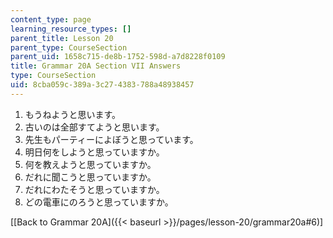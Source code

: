 ```yaml
---
content_type: page
learning_resource_types: []
parent_title: Lesson 20
parent_type: CourseSection
parent_uid: 1658c715-de8b-1752-598d-a7d8228f0109
title: Grammar 20A Section VII Answers
type: CourseSection
uid: 8cba059c-389a-3c27-4383-788a48938457
---
```


1.  もうねようと思います。
2.  古いのは全部すてようと思います。
3.  先生もパーティーによぼうと思っています。
4.  明日何をしようと思っていますか。
5.  何を教えようと思っていますか。
6.  だれに聞こうと思っていますか。
7.  だれにわたそうと思っていますか。
8.  どの電車にのろうと思っていますか。

\[[Back to Grammar 20A]({{< baseurl >}}/pages/lesson-20/grammar20a#6)\]